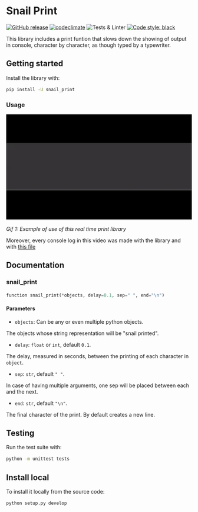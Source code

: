 # Snail Print

[![GitHub release][release-image]][release-url]
[![codeclimate][codeclimate-image]][codeclimate-url]
![Tests & Linter][ci-url]
<a href="https://github.com/psf/black"><img alt="Code style: black" src="https://img.shields.io/badge/code%20style-black-000000.svg"></a>

This library includes a print funtion that slows down the showing of output in console, character by character, as though typed by a typewriter.


## Getting started

Install the library with:

```sh
pip install -U snail_print
```

### Usage

![Presentation Demo Video](https://raw.githubusercontent.com/Baelfire18/snail_print/master/assets/presentacion_color.gif)

*Gif 1: Example of use of this real time print library*

Moreover, every console log in this video was made with the library and with [this file](https://github.com/Baelfire18/snail_print/master/presentation.py)

## Documentation

### snail_print

```python
function snail_print(*objects, delay=0.1, sep=" ", end="\n")
```

#### Parameters

+ `objects`: Can be any or even multiple python objects.

The objects whose string representation will be "snail printed".

+ `delay`: `float` or `int`, default `0.1`.

The delay, measured in seconds, between the printing of each character in `object`.

+ `sep`: `str`, default `" "`.

In case of having multiple arguments, one sep will be placed between each and the next.

+ `end`: `str`, default `"\n"`.

The final character of the print. By default creates a new line.


## Testing

Run the test suite with:

```sh
python -m unittest tests
```

## Install local

To install it locally from the source code:

```sh
python setup.py develop
```

[release-image]: https://img.shields.io/github/v/release/Baelfire18/snail_print.svg
[release-url]: https://github.com/Baelfire18/snail_print/releases/latest
[codeclimate-image]: https://codeclimate.com/github/Baelfire18/snail_print/badges/gpa.svg
[codeclimate-url]: https://codeclimate.com/github/Baelfire18/snail_print
[ci-url]: https://github.com/Baelfire18/snail_print/actions/workflows/tests-and-linter.yml/badge.svg
